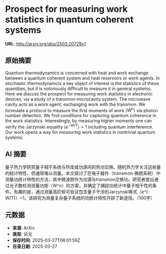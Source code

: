 # Prospect for measuring work statistics in quantum coherent systems

**URL**: http://arxiv.org/abs/2503.20729v1

## 原始摘要

Quantum thermodynamics is concerned with heat and work exchange between a
quantum coherent system and heat reservoirs or work agents. In stochastic
thermodynamcis a key object of interest is the statistics of these quantities,
but it is notoriously difficult to measure it in general systems. Here we
discuss the prospect for measuring work statistics in electronic devices, via a
study of a transmon-microcavity system. The microwave cavity acts as a work
agent, exchanging work with the transmon. We formulate a protocol to measure
the first moments of work $\langle W^n \rangle$ via photon number detection. We
find conditions for capturing quantum coherence in the work statistics.
Interestingly, by measuring higher moments one can verify the Jarzynski
equality $\langle e^{-W/T} \rangle = 1$ including quantum interference. Our
work opens a way for measuring work statistics in nontrivial quantum systems.


## AI 摘要

量子热力学研究量子相干系统与热库或功源间的热功交换。随机热力学关注这些量的统计特性，但通常难以测量。本文探讨了在电子器件（transmon-微腔系统）中测量功统计特性的方法，其中微波腔作为功源与transmon交换功。研究者提出通过光子数检测测量功矩〈W^n〉的方案，并确定了捕捉功统计中量子相干性的条件。有趣的是，通过测量高阶矩可验证包含量子干涉的Jarzynski等式〈e^(-W/T)〉=1。该研究为测量复杂量子系统的功统计特性开辟了新途径。（100字）

## 元数据

- **来源**: ArXiv
- **类型**: 论文
- **保存时间**: 2025-03-27T06:01:59Z
- **目录日期**: 2025-03-27
